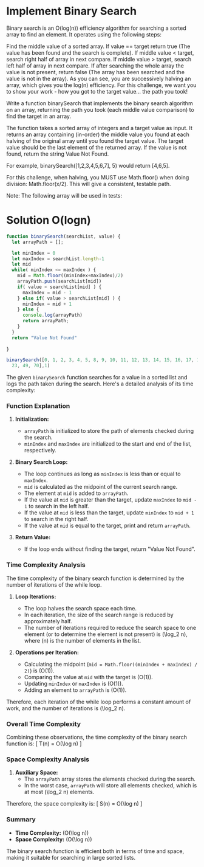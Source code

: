 # Implement Binary Search
Binary search is an O(log(n)) efficiency algorithm for searching a sorted array to find an element. It operates using the following steps:

Find the middle value of a sorted array. If value == target return true (The value has been found and the search is complete).
If middle value < target, search right half of array in next compare.
If middle value > target, search left half of array in next compare.
If after searching the whole array the value is not present, return false (The array has been searched and the value is not in the array).
As you can see, you are successively halving an array, which gives you the log(n) efficiency. For this challenge, we want you to show your work - how you got to the target value... the path you took!

Write a function binarySearch that implements the binary search algorithm on an array, returning the path you took (each middle value comparison) to find the target in an array.

The function takes a sorted array of integers and a target value as input. It returns an array containing (in-order) the middle value you found at each halving of the original array until you found the target value. The target value should be the last element of the returned array. If the value is not found, return the string Value Not Found.

For example, binarySearch([1,2,3,4,5,6,7], 5) would return [4,6,5].

For this challenge, when halving, you MUST use Math.floor() when doing division: Math.floor(x/2). This will give a consistent, testable path.

Note: The following array will be used in tests:

# Solution O(logn)
``` javascript
function binarySearch(searchList, value) {
  let arrayPath = [];

  let minIndex = 0
  let maxIndex = searchList.length-1
  let mid
  while( minIndex <= maxIndex ) {
    mid = Math.floor((minIndex+maxIndex)/2)
    arrayPath.push(searchList[mid])
    if( value < searchList[mid] ) {
      maxIndex = mid - 1
    } else if( value > searchList[mid] ) {
      minIndex = mid + 1
    } else {
      console.log(arrayPath)
      return arrayPath; 
    }
  }
  return "Value Not Found"
  
}

binarySearch([0, 1, 2, 3, 4, 5, 8, 9, 10, 11, 12, 13, 14, 15, 16, 17, 18, 19, 20, 21, 22,
  23, 49, 70],1)
```


The given `binarySearch` function searches for a value in a sorted list and logs the path taken during the search. Here's a detailed analysis of its time complexity:

### Function Explanation

1. **Initialization:**
    - `arrayPath` is initialized to store the path of elements checked during the search.
    - `minIndex` and `maxIndex` are initialized to the start and end of the list, respectively.

2. **Binary Search Loop:**
    - The loop continues as long as `minIndex` is less than or equal to `maxIndex`.
    - `mid` is calculated as the midpoint of the current search range.
    - The element at `mid` is added to `arrayPath`.
    - If the value at `mid` is greater than the target, update `maxIndex` to `mid - 1` to search in the left half.
    - If the value at `mid` is less than the target, update `minIndex` to `mid + 1` to search in the right half.
    - If the value at `mid` is equal to the target, print and return `arrayPath`.

3. **Return Value:**
    - If the loop ends without finding the target, return "Value Not Found".

### Time Complexity Analysis

The time complexity of the binary search function is determined by the number of iterations of the while loop.

1. **Loop Iterations:**
    - The loop halves the search space each time.
    - In each iteration, the size of the search range is reduced by approximately half.
    - The number of iterations required to reduce the search space to one element (or to determine the element is not present) is \(\log_2 n\), where \(n\) is the number of elements in the list.

2. **Operations per Iteration:**
    - Calculating the midpoint (`mid = Math.floor((minIndex + maxIndex) / 2)`) is \(O(1)\).
    - Comparing the value at `mid` with the target is \(O(1)\).
    - Updating `minIndex` or `maxIndex` is \(O(1)\).
    - Adding an element to `arrayPath` is \(O(1)\).

Therefore, each iteration of the while loop performs a constant amount of work, and the number of iterations is \(\log_2 n\).

### Overall Time Complexity

Combining these observations, the time complexity of the binary search function is:
\[ T(n) = O(\log n) \]

### Space Complexity Analysis

1. **Auxiliary Space:**
    - The `arrayPath` array stores the elements checked during the search.
    - In the worst case, `arrayPath` will store all elements checked, which is at most \(\log_2 n\) elements.

Therefore, the space complexity is:
\[ S(n) = O(\log n) \]

### Summary

- **Time Complexity:** \(O(\log n)\)
- **Space Complexity:** \(O(\log n)\)

The binary search function is efficient both in terms of time and space, making it suitable for searching in large sorted lists.
